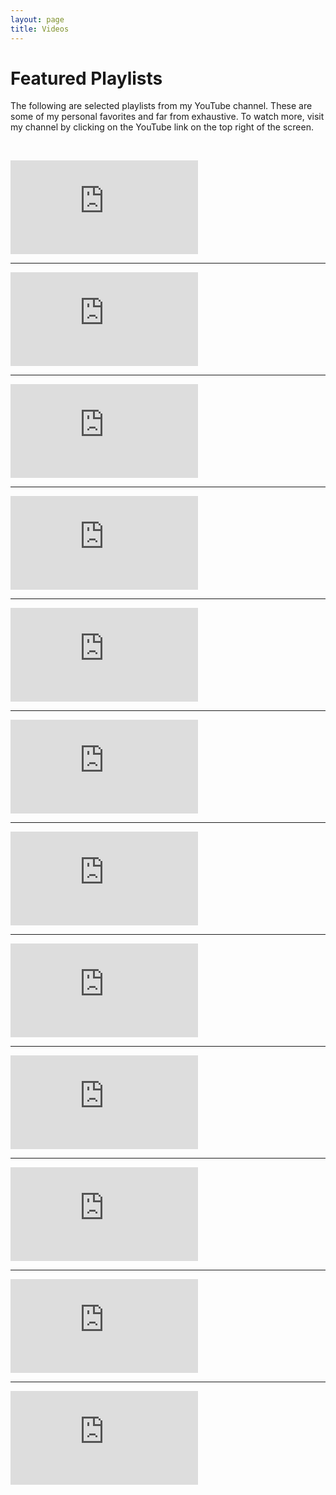 ```yaml
---
layout: page
title: Videos
---
```

<h1 class="text-align-center">Featured Playlists</h1>
<p class="text-align-center">The following are selected playlists from my YouTube channel. These are some of my personal favorites and far from exhaustive. To watch more, visit my channel by clicking on the YouTube link on the top right of the screen.</p>

&nbsp;&nbsp;

<div class="container">
	<iframe src="https://www.youtube.com/embed/videoseries?list=PLRcGfFmbjypHd17XOm1anyh2JbAuWiFGg" frameborder="0" allowfullscreen="" class="video"></iframe>
</div>
<hr />
<div class="container">
	<iframe src="https://www.youtube.com/embed/videoseries?list=PLRcGfFmbjypESXJ5uAaq81iSX6AMTAdfa" frameborder="0" allowfullscreen="" class="video"></iframe>
</div>
<hr />
<div class="container">
		<iframe src="https://www.youtube.com/embed/videoseries?list=PLRcGfFmbjypFezr2p016LvEAuJq0VZeaN" frameborder="0" allowfullscreen="" class="video"></iframe>
</div>
<hr />
<div class="container">
	<iframe src="https://www.youtube.com/embed/videoseries?list=PLRcGfFmbjypEdRH0lB1Vm-O-mp6qcTHEA" frameborder="0" allowfullscreen="" class="video"></iframe>
</div>
<hr />
<div class="container">
	<iframe src="https://www.youtube.com/embed/videoseries?list=PLRcGfFmbjypGMOQWoLY3m3hE3OTTdswNG" frameborder="0" allowfullscreen="" class="video"></iframe>
</div>
<hr />
<div class="container">
	<iframe src="https://www.youtube.com/embed/videoseries?list=PLRcGfFmbjypF3Q9UafDwSnPEi7avxovGF" frameborder="0" allowfullscreen="" class="video"></iframe>
</div>
<hr />
<div class="container">
	<iframe src="https://www.youtube.com/embed/videoseries?list=PLRcGfFmbjypHSK1cFIrqOt9tSzsOt3R-t" frameborder="0" allowfullscreen="" class="video"></iframe>
</div>
<hr />
<div class="container">
	<iframe src="https://www.youtube.com/embed/videoseries?list=PLRcGfFmbjypFP5uZVaoso29D8BxmHpR5L" frameborder="0" allowfullscreen="" class="video"></iframe>
</div>
<hr />
<div class="container">
	<iframe src="https://www.youtube.com/embed/videoseries?list=PLRcGfFmbjypFrmYWQcAaMZB1G3aNWWK1X" frameborder="0" allowfullscreen="" class="video"></iframe>
</div>
<hr />
<div class="container">
	<iframe src="https://www.youtube.com/embed/videoseries?list=PLRcGfFmbjypEgmAUsieBDk_EuyIRbji0T" frameborder="0" allowfullscreen="" class="video"></iframe>
</div>
<hr />
<div class="container">
	<iframe src="https://www.youtube.com/embed/videoseries?list=PL226E3C79F8DA7180" frameborder="0" allowfullscreen="" class="video"></iframe>
</div>
<hr />
<div class="container">
	<iframe src="https://www.youtube.com/embed/videoseries?list=PL56FCC56AAD38FF36" frameborder="0" allowfullscreen="" class="video"></iframe>
</div>